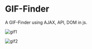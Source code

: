 # GIF-Finder
A GIF-Finder using AJAX, API, DOM in js.

![gif1](https://user-images.githubusercontent.com/31067957/42343329-5d095bcc-80b6-11e8-8482-f2814ef4fddf.png)

![gif2](https://user-images.githubusercontent.com/31067957/42343340-664b8b10-80b6-11e8-8de0-6fa149ff48f3.png)
